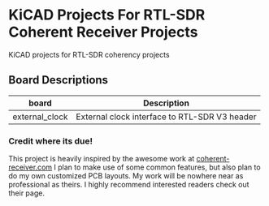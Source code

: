 # KiCAD Projects For RTL-SDR Coherent Receiver Projects
KiCAD projects for RTL-SDR coherency projects

## Board Descriptions
| board | Description |
| --- | --- |
| external_clock | External clock interface to RTL-SDR V3 header |

### Credit where its due!
This project is heavily inspired by the awesome work at [coherent-receiver.com](https://coherent-receiver.com)
I plan to make use of some common features, but also plan to do my own customized PCB layouts.
My work will be nowhere near as professional as theirs.
I highly recommend interested readers check out their page.
